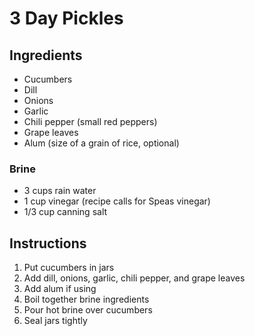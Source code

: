 # 3 Day Pickles

## Ingredients

- Cucumbers
- Dill
- Onions
- Garlic
- Chili pepper (small red peppers)
- Grape leaves
- Alum (size of a grain of rice, optional)

### Brine

- 3 cups rain water
- 1 cup vinegar (recipe calls for Speas vinegar)
- 1/3 cup canning salt

## Instructions

1. Put cucumbers in jars
2. Add dill, onions, garlic, chili pepper, and grape leaves
3. Add alum if using
4. Boil together brine ingredients
5. Pour hot brine over cucumbers
6. Seal jars tightly
